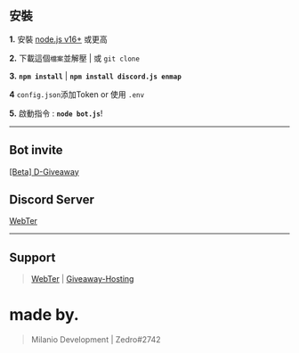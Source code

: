 ## 安裝

 **1.** 安裝 [node.js v16+](https://nodejs.org/) 或更高

 **2.** 下載這個`檔案`並解壓 | 或 `git clone` 

 **3.**  **`npm install`** | **`npm install discord.js enmap`**

 **4** `config.json`添加Token or 使用 `.env`

 **5.** 啟動指令 :  **`node bot.js`**!
  
***

## Bot invite
[[Beta] D-Giveaway](https://discord.com/api/oauth2/authorize?client_id=891165330439802931&permissions=8&scope=bot%20applications.commands)

## Discord Server
[WebTer](https://discord.gg/hbZXjAZjv5)

***

## Support

> [WebTer](https://discord.gg/hbZXjAZjv5) | [Giveaway-Hosting](https://discord.gg/Giveaway-Hosting)

# made by.

> Milanio Development | Zedro#2742
